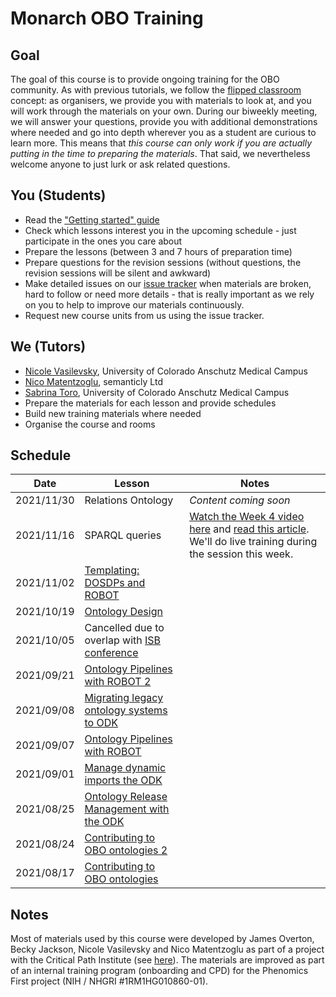 # Monarch OBO Training

## Goal
The goal of this course is to provide ongoing training for the OBO community. As with previous tutorials, we follow the [flipped classroom](https://en.wikipedia.org/wiki/Flipped_classroom) concept: as organisers, we provide you with materials to look at, and you will work through the materials on your own. During our biweekly meeting, we will answer your questions, provide you with additional demonstrations where needed and go into depth wherever you as a student are curious to learn more. This means that *this course can only work if you are actually putting in the time to preparing the materials*. That said, we nevertheless welcome anyone to just lurk or ask related questions.

## You (Students)
- Read the ["Getting started" guide](../getting_started.md)
- Check which lessons interest you in the upcoming schedule - just participate in the ones you care about
- Prepare the lessons (between 3 and 7 hours of preparation time)
- Prepare questions for the revision sessions (without questions, the revision sessions will be silent and awkward)
- Make detailed issues on our [issue tracker](https://github.com/jamesaoverton/obook/issues) when materials are broken, hard to follow or need more details - that is really important as we rely on you to help to improve our materials continuously.
- Request new course units from us using the issue tracker.

## We (Tutors)
- [Nicole Vasilevsky](https://orcid.org/0000-0001-5208-3432), University of Colorado Anschutz Medical Campus
- [Nico Matentzoglu](https://orcid.org/0000-0002-7356-1779), semanticly Ltd
- [Sabrina Toro](https://tislab.org/members/sabrina-toro.html), University of Colorado Anschutz Medical Campus
- Prepare the materials for each lesson and provide schedules
- Build new training materials where needed
- Organise the course and rooms

## Schedule

| Date | Lesson | Notes |
| --- | --- | --- |
| 2021/11/30 | Relations Ontology | _Content coming soon_ |
| 2021/11/16 | SPARQL queries | [Watch the Week 4 video here](https://open.hpi.de/courses/semanticweb2016/items/4HiNFQlE5zfD5nsU4MGArW) and [read this article](https://medium.com/virtuoso-blog/dbpedia-basic-queries-bc1ac172cc09). We'll do live training during the session this week.|
| 2021/11/02 | [Templating: DOSDPs and ROBOT](https://oboacademy.github.io/obook/lesson/templates_for_obo/) | |
| 2021/10/19 | [Ontology Design](https://oboacademy.github.io/obook/lesson/ontology_design/) | |
| 2021/10/05 | Cancelled due to overlap with [ISB conference](https://www.biocuration.org/14th-annual-biocuration-conference-virtual/) | |
| 2021/09/21 | [Ontology Pipelines with ROBOT 2](../lesson/ontology_pipelines.md) | |
| 2021/09/08 | [Migrating legacy ontology systems to ODK](../tutorial/migrating-ontology-to-odk.md) | |
| 2021/09/07 | [Ontology Pipelines with ROBOT](../lesson/ontology_pipelines.md) | |
| 2021/09/01 | [Manage dynamic imports the ODK](../tutorial/managing-dynamic-imports-odk.md) | |
| 2021/08/25 | [Ontology Release Management with the ODK](../tutorial/managing-ontology-releases-odk.md) | |
| 2021/08/24 | [Contributing to OBO ontologies 2](../lesson/contributing_to_obo_ontologies.md) | |
| 2021/08/17 | [Contributing to OBO ontologies](../lesson/contributing_to_obo_ontologies.md) | |

## Notes
Most of materials used by this course were developed by James Overton, Becky Jackson, Nicole Vasilevsky and Nico Matentzoglu as part of a project with the Critical Path Institute (see [here](../index.md)). The materials are improved as part of an internal training program (onboarding and CPD) for the Phenomics First project (NIH / NHGRI #1RM1HG010860-01).
